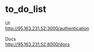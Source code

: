 # to_do_list

UI <br>
http://95.163.231.52:3000/authentication
<br> <br>
Docs <br>
http://95.163.231.52:8000/docs
